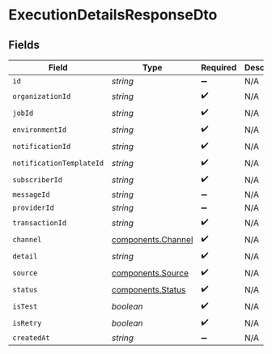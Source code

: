 # ExecutionDetailsResponseDto


## Fields

| Field                                                    | Type                                                     | Required                                                 | Description                                              |
| -------------------------------------------------------- | -------------------------------------------------------- | -------------------------------------------------------- | -------------------------------------------------------- |
| `id`                                                     | *string*                                                 | :heavy_minus_sign:                                       | N/A                                                      |
| `organizationId`                                         | *string*                                                 | :heavy_check_mark:                                       | N/A                                                      |
| `jobId`                                                  | *string*                                                 | :heavy_check_mark:                                       | N/A                                                      |
| `environmentId`                                          | *string*                                                 | :heavy_check_mark:                                       | N/A                                                      |
| `notificationId`                                         | *string*                                                 | :heavy_check_mark:                                       | N/A                                                      |
| `notificationTemplateId`                                 | *string*                                                 | :heavy_check_mark:                                       | N/A                                                      |
| `subscriberId`                                           | *string*                                                 | :heavy_check_mark:                                       | N/A                                                      |
| `messageId`                                              | *string*                                                 | :heavy_minus_sign:                                       | N/A                                                      |
| `providerId`                                             | *string*                                                 | :heavy_minus_sign:                                       | N/A                                                      |
| `transactionId`                                          | *string*                                                 | :heavy_check_mark:                                       | N/A                                                      |
| `channel`                                                | [components.Channel](../../models/components/channel.md) | :heavy_check_mark:                                       | N/A                                                      |
| `detail`                                                 | *string*                                                 | :heavy_check_mark:                                       | N/A                                                      |
| `source`                                                 | [components.Source](../../models/components/source.md)   | :heavy_check_mark:                                       | N/A                                                      |
| `status`                                                 | [components.Status](../../models/components/status.md)   | :heavy_check_mark:                                       | N/A                                                      |
| `isTest`                                                 | *boolean*                                                | :heavy_check_mark:                                       | N/A                                                      |
| `isRetry`                                                | *boolean*                                                | :heavy_check_mark:                                       | N/A                                                      |
| `createdAt`                                              | *string*                                                 | :heavy_minus_sign:                                       | N/A                                                      |